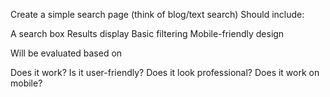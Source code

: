 Create a simple search page (think of blog/text search)
Should include: 

A search box
Results display
Basic filtering
Mobile-friendly design

Will be evaluated based on 

Does it work?
Is it user-friendly?
Does it look professional?
Does it work on mobile?
